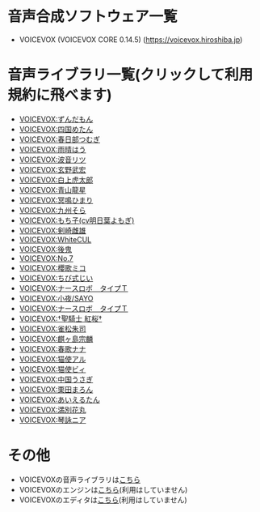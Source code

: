 # 音声合成ソフトウェア一覧
- VOICEVOX (VOICEVOX CORE 0.14.5) (https://voicevox.hiroshiba.jp)  
# 音声ライブラリ一覧(クリックして利用規約に飛べます)
- [VOICEVOX:ずんだもん](https://zunko.jp/con_ongen_kiyaku.html)
- [VOICEVOX:四国めたん](https://zunko.jp/con_ongen_kiyaku.html)
- [VOICEVOX:春日部つむぎ](https://tsukushinyoki10.wixsite.com/ktsumugiofficial/%E5%88%A9%E7%94%A8%E8%A6%8F%E7%B4%84)
- [VOICEVOX:雨晴はう](https://amehau.com/?page_id=225)
- [VOICEVOX:波音リツ](http://canon-voice.com/kiyaku.html)
- [VOICEVOX:玄野武宏](https://virvoxproject.wixsite.com/official/voicevox%E3%81%AE%E5%88%A9%E7%94%A8%E8%A6%8F%E7%B4%84)
- [VOICEVOX:白上虎太郎](https://virvoxproject.wixsite.com/official/voicevox%E3%81%AE%E5%88%A9%E7%94%A8%E8%A6%8F%E7%B4%84)
- [VOICEVOX:青山龍星](https://virvoxproject.wixsite.com/official/voicevox%E3%81%AE%E5%88%A9%E7%94%A8%E8%A6%8F%E7%B4%84)
- [VOICEVOX:冥鳴ひまり](https://kotoran8zunzun.wixsite.com/my-site/%E5%88%A9%E7%94%A8%E8%A6%8F%E7%B4%84)
- [VOICEVOX:九州そら](https://zunko.jp/con_ongen_kiyaku.html)
- [VOICEVOX:もち子(cv明日葉よもぎ)](https://vtubermochio.wixsite.com/mochizora/%E5%88%A9%E7%94%A8%E8%A6%8F%E7%B4%84)
- [VOICEVOX:剣崎雌雄](https://frontier.creatia.cc/fanclubs/413/posts/4507)
- [VOICEVOX:WhiteCUL](https://whitecul.zan-shin.net/guideline/)
- [VOICEVOX:後鬼](https://xn--n8jychz0k1d.com/voicevox_terms/)
- [VOICEVOX:No.7](https://voiceseven.com/#j0200)
- [VOICEVOX:櫻歌ミコ](https://voicevox35miko.studio.site/rule)
- [VOICEVOX:ちび式じい](https://docs.google.com/presentation/d/1AcD8zXkfzKFf2ertHwWRwJuQXjNnijMxhz7AJzEkaI4)
- [VOICEVOX:ナースロボ＿タイプＴ](https://www.krnr.top/rules)
- [VOICEVOX:小夜/SAYO](https://316soramegu.wixsite.com/sayo-official/guideline)
- [VOICEVOX:ナースロボ＿タイプＴ](https://www.krnr.top/rules)
- [VOICEVOX:†聖騎士 紅桜†](https://commons.nicovideo.jp/material/nc296132)
- [VOICEVOX:雀松朱司](https://virvoxproject.wixsite.com/official/voicevoxの利用規約)
- [VOICEVOX:麒ヶ島宗麟](https://virvoxproject.wixsite.com/official/voicevoxの利用規約)
- [VOICEVOX:春歌ナナ](https://nanahira.jp/haruka_nana/guideline.html)
- [VOICEVOX:猫使アル](https://nekotukarb.wixsite.com/nekonohako/利用規約)
- [VOICEVOX:猫使ビィ](https://nekotukarb.wixsite.com/nekonohako/利用規約)
- [VOICEVOX:中国うさぎ](https://zunko.jp/con_ongen_kiyaku.html)
- [VOICEVOX:栗田まろん](https://aivoice.jp/character/maron/)
- [VOICEVOX:あいえるたん](https://www.infiniteloop.co.jp/special/iltan/terms/)
- [VOICEVOX:満別花丸](https://100hanamaru.wixsite.com/manbetsu-hanamaru/rule)
- [VOICEVOX:琴詠ニア](https://commons.nicovideo.jp/works/nc315435)

# その他
- VOICEVOXの音声ライブラリは[こちら](https://github.com/VOICEVOX/voicevox_core)
- VOICEVOXのエンジンは[こちら](https://github.com/VOICEVOX/voicevox_engine)(利用はしていません)
- VOICEVOXのエディタは[こちら](https://github.com/VOICEVOX/voicevox)(利用はしていません)